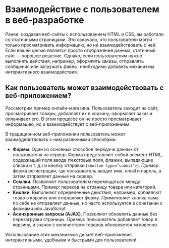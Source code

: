 # Взаимодействие с пользователем в веб-разработке

Ранее, создавая веб-сайты с использованием HTML и CSS, вы работали со статичными страницами. Это означало, что пользователи могли только просматривать информацию, но не взаимодействовать с ней. Если вашей целью является просто отображение данных, статичный сайт — хорошее решение. Однако, если пользователям нужно выполнять действия, например, оформлять заказы, отправлять сообщения или загружать файлы, необходимо добавить механизмы интерактивного взаимодействия.

## Как пользователь может взаимодействовать с веб-приложением?

Рассмотрим пример онлайн-магазина. Пользователь заходит на сайт, просматривает товары, добавляет их в корзину, оформляет заказ и оплачивает его. В этом процессе он не просто просматривает информацию, но и взаимодействует с веб-приложением. 

В традиционном веб-приложении пользователь может взаимодействовать с ним различными способами:

- **Формы**. Один из основных способов передачи данных от пользователя на сервер. Форма представляет собой элемент HTML, содержащий поля ввода (текстовые поля, флажки, выпадающие списки и т. д.) и кнопку отправки (`<button type="submit">`). *Пример*: форма регистрации, где пользователь вводит имя, email и пароль, а затем отправляет данные на сервер.
- **Ссылки**. Позволяют пользователям перемещаться между страницами. *Пример*: переход на страницу товара или категорий.
- **Кнопки**. Выполняют определенные действия, например, добавляют товар в корзину или отправляют форму. *Примечание*: кнопка сама по себе не отправляет данные, но часто используется в сочетании с формами или JavaScript.
- **Асинхронные запросы (AJAX)**. Позволяют обновлять данные без перезагрузки страницы. *Пример*: пользователь добавляет товар в корзину, и значок с количеством товаров обновляется мгновенно.

Использование этих механизмов делает веб-приложения интерактивными, удобными и быстрыми для пользователей.